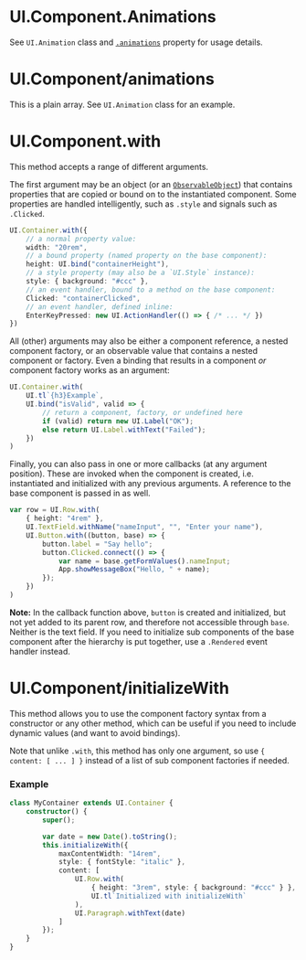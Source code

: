 # UI.Component.Animations

See `UI.Animation` class and [`.animations`](~/UI.Component/animations) property for usage details.

# UI.Component/animations

This is a plain array. See `UI.Animation` class for an example.

# UI.Component.with

This method accepts a range of different arguments.

The first argument may be an object (or an [`ObservableObject`](~/Async.ObservableObject)) that contains properties that are copied or bound on to the instantiated component. Some properties are handled intelligently, such as `.style` and signals such as `.Clicked`.

```typescript
UI.Container.with({
    // a normal property value:
    width: "20rem",
    // a bound property (named property on the base component):
    height: UI.bind("containerHeight"),
    // a style property (may also be a `UI.Style` instance):
    style: { background: "#ccc" },
    // an event handler, bound to a method on the base component:
    Clicked: "containerClicked",
    // an event handler, defined inline:
    EnterKeyPressed: new UI.ActionHandler(() => { /* ... */ })
})
```

All (other) arguments may also be either a component reference, a nested component factory, or an observable value that contains a nested component or factory. Even a binding that results in a component _or_ component factory works as an argument:

```typescript
UI.Container.with(
    UI.tl`{h3}Example`,
    UI.bind("isValid", valid => {
        // return a component, factory, or undefined here
        if (valid) return new UI.Label("OK");
        else return UI.Label.withText("Failed");
    })
)
```

Finally, you can also pass in one or more callbacks (at any argument position). These are invoked when the component is created, i.e. instantiated and initialized with any previous arguments. A reference to the base component is passed in as well.

<!-- ## -->
<!-- type: example -->
<!-- displayResult: row -->
```typescript
var row = UI.Row.with(
    { height: "4rem" },
    UI.TextField.withName("nameInput", "", "Enter your name"),
    UI.Button.with((button, base) => {
        button.label = "Say hello";
        button.Clicked.connect(() => {
            var name = base.getFormValues().nameInput;
            App.showMessageBox("Hello, " + name);
        });
    })
)
```

**Note:** In the callback function above, `button` is created and initialized, but not yet added to its parent row, and therefore not accessible through `base`. Neither is the text field. If you need to initialize sub components of the base component after the hierarchy is put together, use a `.Rendered` event handler instead.

# UI.Component/initializeWith

This method allows you to use the component factory syntax from a constructor or any other method, which can be useful if you need to include dynamic values (and want to avoid bindings).

Note that unlike `.with`, this method has only one argument, so use `{ content: [ ... ] }` instead of a list of sub component factories if needed.

### Example
<!-- type: example -->
<!-- displayResult: MyContainer -->
```typescript
class MyContainer extends UI.Container {
    constructor() {
        super();

        var date = new Date().toString();
        this.initializeWith({
            maxContentWidth: "14rem",
            style: { fontStyle: "italic" },
            content: [
                UI.Row.with(
                    { height: "3rem", style: { background: "#ccc" } },
                    UI.tl`Initialized with initializeWith`
                ),
                UI.Paragraph.withText(date)
            ]
        });
    }
}
```
